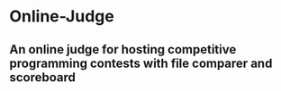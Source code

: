 # Online-Judge
## An online judge for hosting competitive programming contests with file comparer and scoreboard
